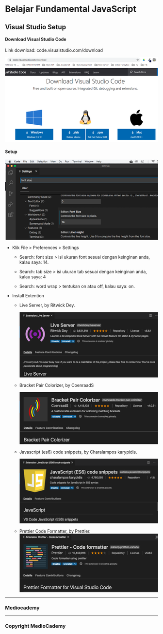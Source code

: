 # Belajar Fundamental JavaScript 



## Visual Studio Setup





#### Download Visual Studio Code

Link download: code.visualstudio.com/download

![download-vsc](images/download-vsc.PNG)



#### Setup

![setting-vsc](images/setting-vsc.png)

* Klik File > Preferences > Settings
	* Search: font size > isi ukuran font sesuai dengan keinginan anda, kalau saya: 14.
	
	* Search: tab size > isi ukuran tab sesuai dengan keinginan anda, kalau saya: 4
	
	* Search: word wrap > tentukan on atau off, kalau saya: on.
	
* Install Extention
	* Live Server, by Ritwick Dey.
	
	  
	
	  ![live-server](images/live-server.png)
	
	  
	
	* Bracket Pair Colorizer, by CoenraadS
	
	  ![bracket-color](images/bracket-color.png)
	
	  
	
	* Javascript (es6) code snippets, by Charalampos karypidis.
	
	  ![js-es6-snippets](images/js-es6-snippets.png)
	
	  
	
	* Prettier Code Formatter, by Prettier. 	  ![prettier](images/prettier.png)





---

### Mediocademy



























---

### Copyright MedioCademy



